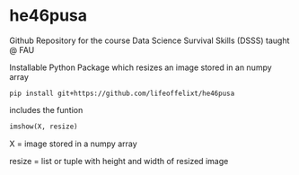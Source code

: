 # he46pusa
Github Repository for the course Data Science Survival Skills (DSSS) taught @ FAU 

Installable Python Package which resizes an image stored in an numpy array

```
pip install git+https://github.com/lifeoffelixt/he46pusa
```

includes the funtion 
```python
imshow(X, resize)
```
X       = image stored in a numpy array

resize  = list or tuple with height and width of resized image
